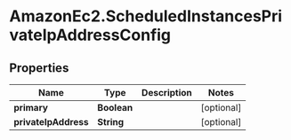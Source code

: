 # AmazonEc2.ScheduledInstancesPrivateIpAddressConfig

## Properties

Name | Type | Description | Notes
------------ | ------------- | ------------- | -------------
**primary** | **Boolean** |  | [optional] 
**privateIpAddress** | **String** |  | [optional] 


